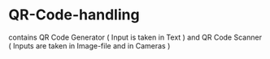 # QR-Code-handling
contains QR Code Generator ( Input is taken in Text ) and QR Code Scanner ( Inputs are taken in Image-file and in Cameras )

